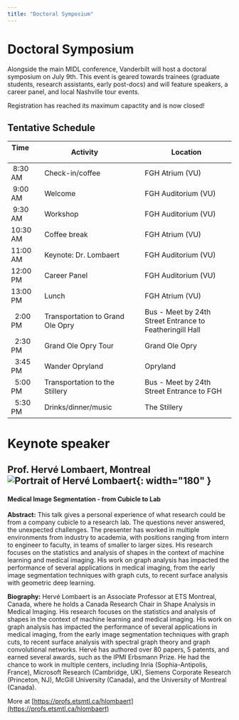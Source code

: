 ```yaml
---
title: "Doctoral Symposium"
---
```


# Doctoral Symposium

Alongside the main MIDL conference, Vanderbilt will host a doctoral symposium on July 9th. This
event is geared towards trainees (graduate students, research assistants, early post-docs)
and will feature speakers, a career panel, and local Nashville tour events.

Registration has reached its maximum capactity and is now closed!

## Tentative Schedule

| Time &nbsp; &nbsp; &nbsp; &nbsp; &nbsp; &nbsp;       | Activity                           | &nbsp;&nbsp;&nbsp;   | Location       |
|-------------|---------------------------------------|-|----------------|
| &nbsp;8:30 AM     | Check-in/coffee                       | | FGH Atrium (VU)       |
| &nbsp;9:00 AM     | Welcome                               | | FGH Auditorium (VU)       |
| &nbsp;9:30 AM     | Workshop                               | | FGH Auditorium (VU)       |
| 10:30 AM          | Coffee break                          | | FGH Atrium (VU)       |
| 11:00 AM          | Keynote: Dr. Lombaert                   | | FGH Auditorium (VU)       |
| 12:00 PM          | Career Panel                          | | FGH Auditorium (VU)       |
| 13:00 PM          | Lunch                                 | | FGH Atrium (VU)       |
| &nbsp; 2:00 PM    | Transportation to Grand Ole Opry      | | Bus - Meet by 24th Street Entrance to Featheringill Hall          |
| &nbsp; 2:30 PM    | Grand Ole Opry Tour                   | | Grand Ole Opry |
| &nbsp; 3:45 PM    | Wander Opryland                       | | Opryland       |
| &nbsp; 5:00 PM    | Transportation to the Stillery        | | Bus - Meet by 24th Street Entrance to FGH           |
| &nbsp; 5:30 PM    | Drinks/dinner/music                   | | The Stillery   |


# Keynote speaker

## Prof. Hervé Lombaert, Montreal ![Portrait of Hervé Lombaert](/images/keynotes/herve.jpg){: width="180" }
#### Medical Image Segmentation - from Cubicle to Lab

**Abstract:** This talk gives a personal experience of what research could be from a company cubicle to a research lab. The questions never answered, the unexpected challenges. The presenter has worked in multiple environments from industry to academia, with positions ranging from intern to engineer to faculty, in teams of smaller to larger sizes. His research focuses on the statistics and analysis of shapes in the context of machine learning and medical imaging. His work on graph analysis has impacted the performance of several applications in medical imaging, from the early image segmentation techniques with graph cuts, to recent surface analysis with geometric deep learning.


**Biography:** Hervé Lombaert is an Associate Professor at ETS Montreal, Canada, where he holds a Canada Research Chair in Shape Analysis in Medical Imaging. His research focuses on the statistics and analysis of shapes in the context of machine learning and medical imaging. His work on graph analysis has impacted the performance of several applications in medical imaging, from the early image segmentation techniques with graph cuts, to recent surface analysis with spectral graph theory and graph convolutional networks. Hervé has authored over 80 papers, 5 patents, and earned several awards, such as the IPMI Erbsmann Prize. He had the chance to work in multiple centers, including Inria (Sophia-Antipolis, France), Microsoft Research (Cambridge, UK), Siemens Corporate Research (Princeton, NJ), McGill University (Canada), and the University of Montreal (Canada).

More at [https://profs.etsmtl.ca/hlombaert](https://profs.etsmtl.ca/hlombaert)

